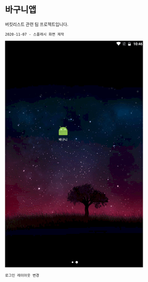 # 바구니앱

버킷리스트 관련 팀 프로젝트입니다.

~~~
2020-11-07 - 스플래시 화면 제작 
~~~
![splash.gif](/img/splash.gif)

~~~
로그인 레이아웃 변경